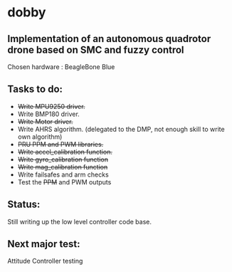 dobby
======

Implementation of an autonomous quadrotor drone based on SMC and fuzzy control
---------------------------------------------------------------------------------------

Chosen hardware : BeagleBone Blue

Tasks to do:
------------

* ~~Write MPU9250 driver.~~
* Write BMP180 driver.
* ~~Write Motor driver.~~
* Write AHRS algorithm. (delegated to the DMP, not enough skill to write own algorithm)
* ~~PRU PPM and PWM libraries.~~
* ~~Write accel_calibration function.~~
* ~~Write gyro_calibration function~~
* ~~Write mag_calibration function~~
* Write failsafes and arm checks
* Test the ~~PPM~~ and PWM outputs

Status:
--------
Still writing up the low level controller code base.

Next major test:
----------------
Attitude Controller testing
